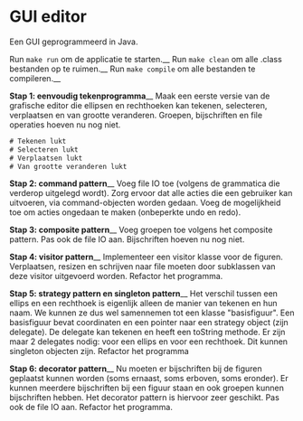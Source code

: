 # GUI editor

Een GUI geprogrammeerd in Java.

Run `make run` om de applicatie te starten.__
Run `make clean` om alle .class bestanden op te ruimen.__
Run `make compile` om alle bestanden te compileren.__

**Stap 1: eenvoudig tekenprogramma**__
Maak een eerste versie van de grafische editor die ellipsen en rechthoeken kan tekenen, selecteren, verplaatsen en van grootte veranderen.
Groepen, bijschriften en file operaties hoeven nu nog niet.
```diff
# Tekenen lukt
# Selecteren lukt
# Verplaatsen lukt
# Van grootte veranderen lukt
```


**Stap 2: command pattern**__
Voeg file IO toe (volgens de grammatica die verderop uitgelegd wordt).
Zorg ervoor dat alle acties die een gebruiker kan uitvoeren, via command-objecten worden gedaan. Voeg de mogelijkheid toe om acties ongedaan te maken (onbeperkte undo en redo).

**Stap 3: composite pattern**__
Voeg groepen toe volgens het composite pattern. 
Pas ook de file IO aan.
Bijschriften hoeven nu nog niet.

**Stap 4: visitor pattern**__
Implementeer een visitor klasse voor de figuren.
Verplaatsen, resizen en schrijven naar file moeten door subklassen van deze visitor uitgevoerd worden. Refactor het programma.

**Stap 5: strategy pattern en singleton pattern**__
Het verschil tussen een ellips en een rechthoek is eigenlijk alleen de manier van tekenen en hun naam. We kunnen ze dus wel samennemen tot een klasse "basisfiguur".
Een basisfiguur bevat coordinaten en een pointer naar een strategy object (zijn delegate).
De delegate kan tekenen en heeft een toString methode.
Er zijn maar 2 delegates nodig: voor een ellips en voor een rechthoek. Dit kunnen singleton objecten zijn. Refactor het programma

**Stap 6: decorator pattern**__
Nu moeten er bijschriften bij de figuren geplaatst kunnen worden (soms ernaast, soms erboven, soms eronder). Er kunnen meerdere bijschriften bij een figuur staan en ook groepen kunnen bijschriften hebben.
Het decorator pattern is hiervoor zeer geschikt.
Pas ook de file IO aan.
Refactor het programma.
